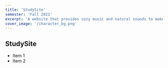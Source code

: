 ```yaml
---
title: 'StudySite'
semester: 'Fall 2021'
excerpt: 'A website that provides cozy music and natural sounds to make studying much more productive.'
cover_image: '/character_bg.png'
---
```

## StudySite

* Item 1
* Item 2